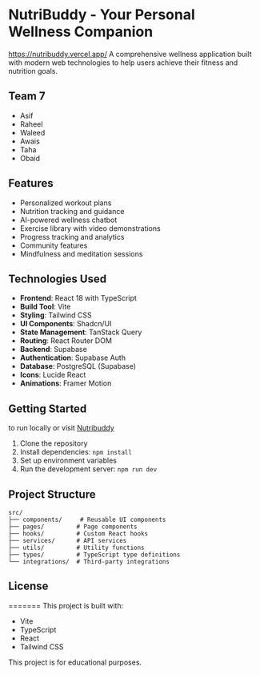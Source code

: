 
# NutriBuddy - Your Personal Wellness Companion
https://nutribuddy.vercel.app/
A comprehensive wellness application built with modern web technologies to help users achieve their fitness and nutrition goals.

## Team 7
- Asif
- Raheel
- Waleed
- Awais
- Taha
- Obaid
## Features

- Personalized workout plans
- Nutrition tracking and guidance
- AI-powered wellness chatbot
- Exercise library with video demonstrations
- Progress tracking and analytics
- Community features
- Mindfulness and meditation sessions

## Technologies Used

- **Frontend**: React 18 with TypeScript
- **Build Tool**: Vite
- **Styling**: Tailwind CSS
- **UI Components**: Shadcn/UI
- **State Management**: TanStack Query
- **Routing**: React Router DOM
- **Backend**: Supabase
- **Authentication**: Supabase Auth
- **Database**: PostgreSQL (Supabase)
- **Icons**: Lucide React
- **Animations**: Framer Motion

## Getting Started
to run locally or visit [Nutribuddy](https://nutribuddy.vercel.app/)
1. Clone the repository
2. Install dependencies: `npm install`
3. Set up environment variables
4. Run the development server: `npm run dev`



## Project Structure

```
src/
├── components/     # Reusable UI components
├── pages/         # Page components
├── hooks/         # Custom React hooks
├── services/      # API services
├── utils/         # Utility functions
├── types/         # TypeScript type definitions
└── integrations/  # Third-party integrations
```

## License
=======
This project is built with:

- Vite
- TypeScript
- React
- Tailwind CSS

This project is for educational purposes.
